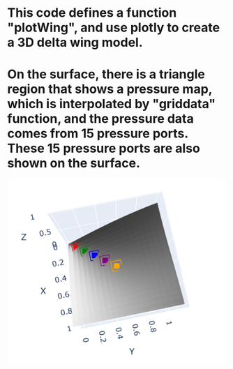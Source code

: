 # This code defines a function "plotWing", and use plotly to create a 3D delta wing model.
# On the surface, there is a triangle region that shows a pressure map, which is interpolated by "griddata" function, and the pressure data comes from 15 pressure ports. These 15 pressure ports are also shown on the surface.
![this is the link of the figure](https://github.com/general-chen/Python/blob/effc1b65b7a0f2bc7b118f796bdd689a3cc2a2d5/plot3dSurface_with_raecangle_around_points/3d_surface_with_rectangle_around_points.png)
